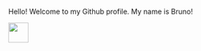 Hello! Welcome to my Github profile.
My name is Bruno!

<img src="https://cdn.jsdelivr.net/gh/devicons/devicon@latest/icons/python/python-original-wordmark.svg" width="40" height="40" />
